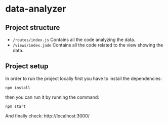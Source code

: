 # data-analyzer

## Project structure

* ```/routes/index.js``` Contains all the code analyzing the data.
* ```/views/index.jade``` Contains all the code related to the view showing the data.

## Project setup

In order to run the project locally first you have to install the dependencies:
```
npm install
```

then you can run it by running the command:
```
npm start
```

And finally check: http://localhost:3000/
